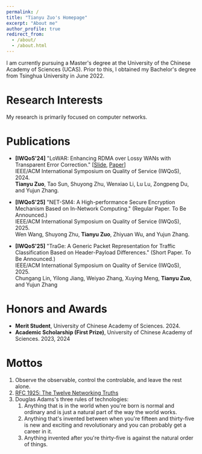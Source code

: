 ```yaml
---
permalink: /
title: "Tianyu Zuo's Homepage"
excerpt: "About me"
author_profile: true
redirect_from: 
  - /about/
  - /about.html
---
```


I am currently pursuing a Master's degree at the University of the Chinese Academy of Sciences (UCAS). Prior to this, I obtained my Bachelor's degree from Tsinghua University in June 2022.

# Research Interests
My research is primarily focused on computer networks.

# Publications
- **[IWQoS'24]** "LoWAR: Enhancing RDMA over Lossy WANs with Transparent Error Correction." [[Slide](/files/IWQoS_LoWAR_Slides.pdf), [Paper](/files/IWQoS_LoWAR.pdf)]  
  IEEE/ACM International Symposium on Quality of Service (IWQoS), 2024.  
  **Tianyu Zuo**, Tao Sun, Shuyong Zhu, Wenxiao Li, Lu Lu, Zongpeng Du, and Yujun Zhang.  

- **[IWQoS'25]** "NET-SM4: A High-performance Secure Encryption Mechanism Based on In-Network Computing." (Regular Paper. To Be Announced.)  
  IEEE/ACM International Symposium on Quality of Service (IWQoS), 2025.  
  Wen Wang, Shuyong Zhu, **Tianyu Zuo**, Zhiyuan Wu, and Yujun Zhang.  

- **[IWQoS'25]** "TraGe: A Generic Packet Representation for Traffic Classification Based on Header-Payload Differences." (Short Paper. To Be Announced.)  
  IEEE/ACM International Symposium on Quality of Service (IWQoS), 2025.  
  Chungang Lin, Yilong Jiang, Weiyao Zhang, Xuying Meng, **Tianyu Zuo**, and Yujun Zhang

# Honors and Awards
- **Merit Student**, University of Chinese Academy of Sciences. 2024.
- **Academic Scholarship (First Prize)**, University of Chinese Academy of Sciences. 2023, 2024

# Mottos
1. Observe the observable, control the controlable, and leave the rest alone.
2. [RFC 1925: The Twelve Networking Truths](https://www.rfc-editor.org/rfc/rfc1925.txt)
3. Douglas Adams's three rules of technologies:
    1. Anything that is in the world when you're born is normal and ordinary and is just a natural part of the way the world works.
    2. Anything that's invented between when you're fifteen and thirty-five is new and exciting and revolutionary and you can probably get a career in it.
    3. Anything invented after you're thirty-five is against the natural order of things.
